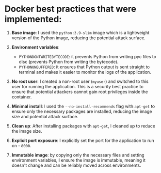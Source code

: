 # Docker best practices that were implemented:

1. **Base image**: I used the `python:3.9-slim` image which is a lightweight version of the Python image, reducing the potential attack surface.

2. **Environment variables**: 
   - `PYTHONDONTWRITEBYTECODE`: it prevents Python from writing pyc files to disc (prevents Python from writing the bytecode).
   - `PYTHONUNBUFFERED`: it ensures that Python output is sent straight to terminal and makes it easier to monitor the logs of the application.

3. **No root user**: I created a non-root user (`myuser`) and switched to this user for running the application. This is a security best practice to ensure that potential attackers cannot gain root privileges inside the container.

4. **Minimal install**: I used the `--no-install-recommends` flag with `apt-get` to ensure only the necessary packages are installed, reducing the image size and potential attack surface.

5. **Clean up**: After installing packages with `apt-get`, I cleaned up to reduce the image size.

6. **Explicit port exposure**: I explicitly set the port for the application to run on - `8000`.

7. **Immutable image**: by copying only the necessary files and setting environment variables, I ensure the image is immutable, meaning it doesn't change and can be reliably moved across environments.
